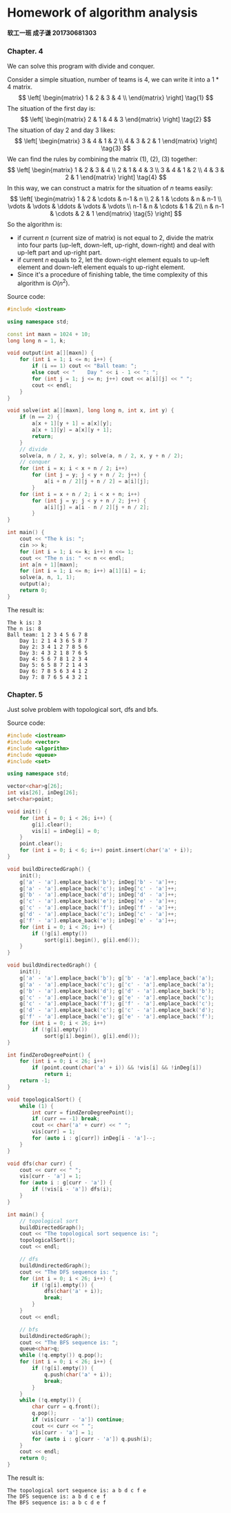 # Homework of algorithm analysis

**软工一班 成子谦 201730681303**

### Chapter. 4

We can solve this program with divide and conquer.  

Consider a simple situation, number of teams is $4$, we can write it into a $1*4$ matrix.
$$
\left[
        \begin{matrix}
            1 & 2 & 3 & 4 \\
        \end{matrix}
    \right] \tag{1}
$$
The situation of the first day is:
$$
\left[
        \begin{matrix}
            2 & 1 & 4 & 3
        \end{matrix}
    \right] \tag{2}
$$
The situation of day $2$ and day $3$ likes:
$$
\left[
        \begin{matrix}
            3 & 4 & 1 & 2 \\
            4 & 3 & 2 & 1
        \end{matrix}
    \right] \tag{3}
$$
We can find the rules by combining the matrix $(1)$, $(2)$, $(3)$ together:
$$
\left[
        \begin{matrix}
            1 & 2 & 3 & 4 \\
            2 & 1 & 4 & 3 \\
            3 & 4 & 1 & 2 \\
            4 & 3 & 2 & 1
        \end{matrix}
    \right] \tag{4}
$$
In this way, we can construct a matrix for the situation of $n$ teams easily:
$$
\left[
        \begin{matrix}
            1 & 2 & \cdots & n-1 & n \\
            2 & 1 & \cdots & n & n-1 \\
            \vdots & \vdots & \ddots & \vdots & \vdots \\
            n-1 & n & \cdots & 1 & 2\\
            n & n-1 & \cdots & 2 & 1 
        \end{matrix} \tag{5}
    \right]
$$
So the algorithm is:

- if current $n$ (current size of matrix) is not equal to $2$, divide the matrix into four parts (up-left, down-left, up-right, down-right) and deal with up-left part and up-right part.
- if current $n$ equals to $2$, let the down-right element equals to up-left element and down-left element equals to up-right element.
- Since it's a procedure of finishing table, the time complexity of this algorithm is $O(n^2)$.

Source code:

```c++
#include <iostream>

using namespace std;

const int maxn = 1024 + 10;
long long n = 1, k;

void output(int a[][maxn]) {
    for (int i = 1; i <= n; i++) {
        if (i == 1) cout << "Ball team: ";
        else cout << "    Day " << i - 1 << ": ";
        for (int j = 1; j <= n; j++) cout << a[i][j] << " ";
        cout << endl;
    }
}

void solve(int a[][maxn], long long n, int x, int y) {
    if (n == 2) {
        a[x + 1][y + 1] = a[x][y];
        a[x + 1][y] = a[x][y + 1];
        return;
    }
    // divide
    solve(a, n / 2, x, y); solve(a, n / 2, x, y + n / 2);
    // conquer
    for (int i = x; i < x + n / 2; i++)
        for (int j = y; j < y + n / 2; j++) {
            a[i + n / 2][j + n / 2] = a[i][j];
        }
    for (int i = x + n / 2; i < x + n; i++)
        for (int j = y; j < y + n / 2; j++) {
            a[i][j] = a[i - n / 2][j + n / 2];
        }
}

int main() {
    cout << "The k is: ";
    cin >> k;
    for (int i = 1; i <= k; i++) n <<= 1;
    cout << "The n is: " << n << endl;
    int a[n + 1][maxn];
    for (int i = 1; i <= n; i++) a[1][i] = i;
    solve(a, n, 1, 1);
    output(a);
    return 0;
}
```

The result is:

```
The k is: 3
The n is: 8
Ball team: 1 2 3 4 5 6 7 8 
    Day 1: 2 1 4 3 6 5 8 7 
    Day 2: 3 4 1 2 7 8 5 6 
    Day 3: 4 3 2 1 8 7 6 5 
    Day 4: 5 6 7 8 1 2 3 4 
    Day 5: 6 5 8 7 2 1 4 3 
    Day 6: 7 8 5 6 3 4 1 2 
    Day 7: 8 7 6 5 4 3 2 1
```

### Chapter. 5

Just solve problem with topological sort, dfs and bfs.

Source code:

```c++
#include <iostream>
#include <vector>
#include <algorithm>
#include <queue>
#include <set>

using namespace std;

vector<char>g[26];
int vis[26], inDeg[26];
set<char>point;

void init() {
    for (int i = 0; i < 26; i++) {
        g[i].clear();
        vis[i] = inDeg[i] = 0;
    }
    point.clear();
    for (int i = 0; i < 6; i++) point.insert(char('a' + i));
}

void buildDirectedGraph() {
    init();
    g['a' - 'a'].emplace_back('b'); inDeg['b' - 'a']++;
    g['a' - 'a'].emplace_back('c'); inDeg['c' - 'a']++;
    g['b' - 'a'].emplace_back('d'); inDeg['d' - 'a']++;
    g['c' - 'a'].emplace_back('e'); inDeg['e' - 'a']++;
    g['c' - 'a'].emplace_back('f'); inDeg['f' - 'a']++;
    g['d' - 'a'].emplace_back('c'); inDeg['c' - 'a']++;
    g['f' - 'a'].emplace_back('e'); inDeg['e' - 'a']++;
    for (int i = 0; i < 26; i++) {
        if (!g[i].empty())
            sort(g[i].begin(), g[i].end());
    }
}

void buildUndirectedGraph() {
    init();
    g['a' - 'a'].emplace_back('b'); g['b' - 'a'].emplace_back('a');
    g['a' - 'a'].emplace_back('c'); g['c' - 'a'].emplace_back('a');
    g['b' - 'a'].emplace_back('d'); g['d' - 'a'].emplace_back('b');
    g['c' - 'a'].emplace_back('e'); g['e' - 'a'].emplace_back('c');
    g['c' - 'a'].emplace_back('f'); g['f' - 'a'].emplace_back('c');
    g['d' - 'a'].emplace_back('c'); g['c' - 'a'].emplace_back('d');
    g['f' - 'a'].emplace_back('e'); g['e' - 'a'].emplace_back('f');
    for (int i = 0; i < 26; i++)
        if (!g[i].empty())
            sort(g[i].begin(), g[i].end());
}

int findZeroDegreePoint() {
    for (int i = 0; i < 26; i++)
        if (point.count(char('a' + i)) && !vis[i] && !inDeg[i])
            return i;
    return -1;
}

void topologicalSort() {
    while (1) {
        int curr = findZeroDegreePoint();
        if (curr == -1) break;
        cout << char('a' + curr) << " ";
        vis[curr] = 1;
        for (auto i : g[curr]) inDeg[i - 'a']--;
    }
}

void dfs(char curr) {
    cout << curr << " ";
    vis[curr - 'a'] = 1;
    for (auto i : g[curr - 'a']) {
        if (!vis[i - 'a']) dfs(i);
    }
}

int main() {
    // topological sort
    buildDirectedGraph();
    cout << "The topological sort sequence is: ";
    topologicalSort();
    cout << endl;

    // dfs
    buildUndirectedGraph();
    cout << "The DFS sequence is: ";
    for (int i = 0; i < 26; i++) {
        if (!g[i].empty()) {
            dfs(char('a' + i));
            break;
        }
    }
    cout << endl;

    // bfs
    buildUndirectedGraph();
    cout << "The BFS sequence is: ";
    queue<char>q;
    while (!q.empty()) q.pop();
    for (int i = 0; i < 26; i++) {
        if (!g[i].empty()) {
            q.push(char('a' + i));
            break;
        }
    }
    while (!q.empty()) {
        char curr = q.front();
        q.pop();
        if (vis[curr - 'a']) continue;
        cout << curr << " ";
        vis[curr - 'a'] = 1;
        for (auto i : g[curr - 'a']) q.push(i);
    }
    cout << endl;
    return 0;
}
```

The result is:

```
The topological sort sequence is: a b d c f e 
The DFS sequence is: a b d c e f 
The BFS sequence is: a b c d e f
```


